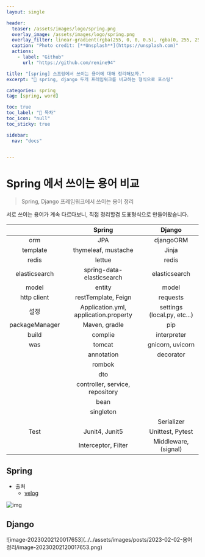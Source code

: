 ```yaml
---
layout: single

header:
  teaser: /assets/images/logo/spring.png
  overlay_image: /assets/images/logo/spring.png
  overlay_filter: linear-gradient(rgba(255, 0, 0, 0.5), rgba(0, 255, 255, 0.5))
  caption: "Photo credit: [**Unsplash**](https://unsplash.com)"
  actions:
    - label: "Github"
      url: "https://github.com/renine94"

title: "[spring] 스프링에서 쓰이는 용어에 대해 정리해보자."
excerpt: "🚀 spring, django 두개 프레임워크를 비교하는 형식으로 포스팅"

categories: spring
tag: [spring, word]

toc: true
toc_label: "📕 목차"
toc_icon: "null"
toc_sticky: true

sidebar:
  nav: "docs"


---
```


# Spring 에서 쓰이는 용어 비교

> Spring, Django 프레임워크에서 쓰이는 용어 정리



서로 쓰이는 용어가 계속 다르다보니, 직접 정리할겸 도표형식으로 만들어봤습니다.



|                |                Spring                 |           Django            |
| :------------: | :-----------------------------------: | :-------------------------: |
|      orm       |                  JPA                  |          djangoORM          |
|    template    |          thymeleaf, mustache          |            Jinja            |
|     redis      |                lettue                 |            redis            |
| elasticsearch  |       spring-data-elasticsearch       |        elasticsearch        |
|     model      |                entity                 |            model            |
|  http client   |          restTemplate, Feign          |          requests           |
|      설정      | Application.yml, application.property | settings (local.py, etc...) |
| packageManager |             Maven, gradle             |             pip             |
|     build      |                complie                |         interpreter         |
|      was       |                tomcat                 |      gnicorn, uvicorn       |
|                |              annotation               |          decorator          |
|                |                rombok                 |                             |
|                |                  dto                  |                             |
|                |    controller, service, repository    |                             |
|                |                 bean                  |                             |
|                |               singleton               |                             |
|                |                                       |         Serializer          |
|      Test      |            Junit4, Junit5             |      Unittest, Pytest       |
|                |          Interceptor, Filter          |    Middleware, (signal)     |





## Spring

- 출처
  - [velog](https://velog.io/@juhyeon1114/%EC%8A%A4%ED%94%84%EB%A7%81%EC%9D%98-%EA%B5%AC%EC%A1%B0%EC%99%80-%EC%9A%94%EC%B2%AD-%ED%9D%90%EB%A6%84)

![img](https://velog.velcdn.com/images/juhyeon1114/post/a1287592-e665-4476-9c53-2533a832100e/image.jpg)

## Django

![image-20230202120017653](../../assets/images/posts/2023-02-02-용어 정리/image-20230202120017653.png)